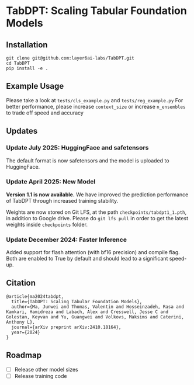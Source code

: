 # TabDPT: Scaling Tabular Foundation Models

## Installation
```
git clone git@github.com:layer6ai-labs/TabDPT.git
cd TabDPT
pip install -e .
```

## Example Usage 
Please take a look at `tests/cls_example.py` and `tests/reg_example.py`
For better performance, please increase `context_size` or increase `n_ensembles` to trade off speed and accuracy

## Updates


### Update July 2025: HuggingFace and safetensors
The default format is now safetensors and the model is uploaded to HuggingFace.

### Update April 2025: New Model
**Version 1.1 is now available.** We have improved the prediction performance of TabDPT through increased training stability.

Weights are now stored on Git LFS, at the path `checkpoints/tabdpt1_1.pth`, in addition to Google drive.
Please do `git lfs pull` in order to get the latest weights inside `checkpoints` folder.

### Update December 2024: Faster Inference
Added support for flash attention (with bf16 precision) and compile flag. Both are enabled to True by default and should lead to a significant speed-up.

## Citation
```
@article{ma2024tabdpt,
  title={TabDPT: Scaling Tabular Foundation Models},
  author={Ma, Junwei and Thomas, Valentin and Hosseinzadeh, Rasa and Kamkari, Hamidreza and Labach, Alex and Cresswell, Jesse C and Golestan, Keyvan and Yu, Guangwei and Volkovs, Maksims and Caterini, Anthony L},
  journal={arXiv preprint arXiv:2410.18164},
  year={2024}
}
```

## Roadmap
- [ ] Release other model sizes
- [ ] Release training code
